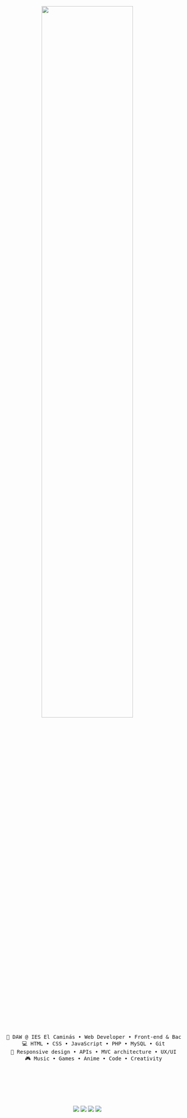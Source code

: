 <div align="center">
<img src="https://readme-typing-svg.demolab.com?font=Inconsolata&weight=500&size=50&duration=4000&pause=300&color=A7A459&center=true&vCenter=true&multiline=true&repeat=false&random=false&width=1300&height=140&lines=Hola+hola;Soy+un+estudiante+de+DAW" width="70%" />
<br><br>
<pre>
    💼 DAW @ IES El Caminás • Web Developer • Front-end & Back-end
    💻 HTML • CSS • JavaScript • PHP • MySQL • Git
    📖 Responsive design • APIs • MVC architecture • UX/UI
    🎮 Music • Games • Anime • Code • Creativity
</pre>
<br><br>
<br><br><br>
    
[![](https://img.shields.io/badge/linkedin-0a66c2)](https://www.linkedin.com/in/guillermo-morcillo-carmona-a4887b312/)
[![](https://img.shields.io/badge/mastodon-6364ff)](https://tech.lgbt/@innng)
[![](https://img.shields.io/badge/osu!-ff66ab)](https://osu.ppy.sh/users/4606212)
[![](https://img.shields.io/badge/enka.network-69899c)](https://enka.network/u/Inng/1A4HU1/10000069/1985924/)
</div>

